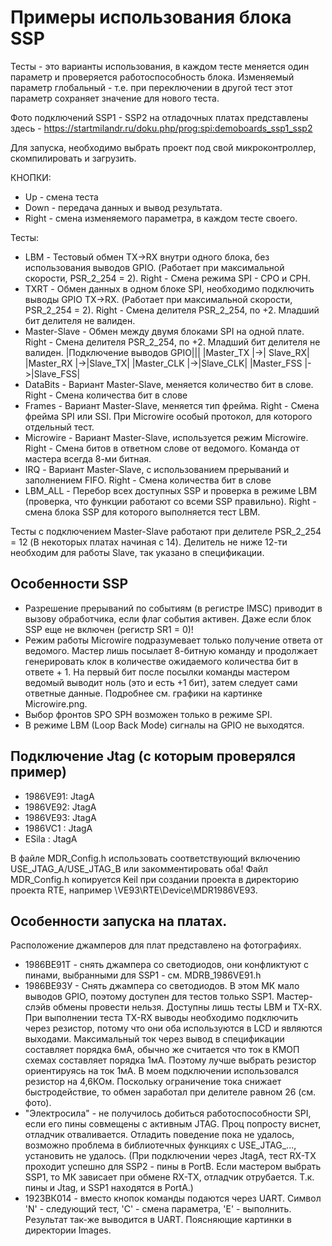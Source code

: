 # Примеры использования блока SSP

Тесты - это варианты использования, в каждом тесте меняется один параметр и проверяется работоспособность блока.
Изменяемый параметр глобальный - т.е. при переключении в другой тест этот параметр сохраняет значение для нового теста.

Фото подключений SSP1 - SSP2 на отладочных платах представлены здесь - https://startmilandr.ru/doku.php/prog:spi:demoboards_ssp1_ssp2

Для запуска, необходимо выбрать проект под свой микроконтроллер, скомпилировать и загрузить.

КНОПКИ:
  - Up    - смена теста
  - Down  - передача данных и вывод результата.
  - Right - смена изменяемого параметра, в каждом тесте своего.

Тесты:
  - LBM - Тестовый обмен TX->RX внутри одного блока, без использования выводов GPIO. (Работает при максимальной скорости, PSR_2_254 = 2). Right - Смена режима SPI - CPO и CPH.
  - TXRT - Обмен данных в одном блоке SPI, необходимо подключить выводы GPIO TX->RX. (Работает при максимальной скорости, PSR_2_254 = 2). Right - Смена делителя PSR_2_254, по +2. Младший бит делителя не валиден.
  - Master-Slave - Обмен между двумя блоками SPI на одной плате. Right - Смена делителя PSR_2_254, по +2. Младший бит делителя не валиден.
    |Подключение выводов GPIO|||
    |Master_TX  |->| Slave_RX|
    |Master_RX  |->|Slave_TX|
    |Master_CLK |->|Slave_CLK|
    |Master_FSS |->|Slave_FSS|
  - DataBits - Вариант Master-Slave, меняется количество бит в слове. Right - Смена количества бит в слове
  - Frames - Вариант Master-Slave, меняется тип фрейма. Right - Смена фрейма SPI или SSI. При Microwire особый протокол, для которого отдельный тест.
  - Microwire - Вариант Master-Slave, используется режим Microwire. Right - Смена битов в ответном слове от ведомого. Команда от мастера всегда 8-ми битная.
  - IRQ - Вариант Master-Slave, c использованием прерываний и заполнением FIFO. Right - Смена количества бит в слове
  - LBM_ALL - Перебор всех доступных SSP и проверка в режиме LBM (проверка, что функции работают со всеми SSP правильно). Right - смена блока SSP для которого выполняется тест LBM.

Тесты с подключением Master-Slave работают при делителе PSR_2_254 = 12 (В некоторых платах начиная с 14). Делитель не ниже 12-ти необходим для работы Slave, так указано в спецификации.

## Особенности SSP
 - Разрешение прерываний по событиям (в регистре IMSC) приводит в вызову обработчика, если флаг события активен. Даже если блок SSP еще не включен (регистр SR1 = 0)!
 - Режим работы Microwire подразумевает только получение ответа от ведомого. Мастер лишь посылает 8-битную команду и продолжает генерировать клок в количестве ожидаемого количества бит в ответе + 1. На первый бит после посылки команды мастером ведомый выводит ноль (это и есть +1 бит), затем следует сами ответные данные. Подробнее см. графики на картинке Microwire.png.
 - Выбор фронтов SPO SPH возможен только в режиме SPI.
 - В режиме LBM (Loop Back Mode) сигналы на GPIO не выходятся.

## Подключение Jtag (с которым проверялся пример)
  - 1986VE91: JtagA
  - 1986VE92: JtagA
  - 1986VE93: JtagA
  - 1986VC1 : JtagA
  - ESila   : JtagA

В файле MDR_Config.h использовать соответствующий включению USE_JTAG_A/USE_JTAG_B или закомментировать оба! Файл MDR_Config.h копируется Keil при создании проекта в директорию проекта RTE, например \VE93\RTE\Device\MDR1986VE93.

## Особенности запуска на платах.
Расположение джамперов для плат представлено на фотографиях.
  - 1986ВЕ91Т - снять джампера со светодиодов, они конфликтуют с пинами, выбранными для SSP1 - см. MDRB_1986VE91.h
  - 1986ВЕ93У - Снять джампера со светодиодов. В этом МК мало выводов GPIO, поэтому доступен для тестов только SSP1. Мастер-слэйв обмены провести нельзя. Доступны лишь тесты LBM и TX-RX. При выполнении теста TX-RX выводы необходимо подключить через резистор, потому что они оба используются в LCD и являются выходами. Максимальный ток через вывод в спецификации составляет порядка 6мА, обычно же считается что ток в КМОП схемах составляет порядка 1мА. Поэтому лучше выбрать резистор ориентируясь на ток 1мА. В моем подключении использовался резистор на 4,6КОм. Поскольку ограничение тока снижает быстродействие, то обмен заработал при делителе равном 26 (см. фото).
  - "Электросила" - не получилось добиться работоспособности SPI, если его пины совмещены с активным JTAG. Проц попросту виснет, отладчик отваливается. Отладить поведение пока не удалось, возможно проблема в библиотечных функциях с USE_JTAG_..., установить не удалось. (При подключении через JtagA, тест RX-TX проходит успешно для SSP2 - пины в PortB. Если мастером выбрать SSP1, то МК зависает при обмене RX-TX, отладчик отрубается. Т.к. пины и Jtag, и SSP1 находятся в PortА.)
  - 1923ВК014 - вместо кнопок команды подаются через UART. Символ 'N' - следующий тест, 'C' - смена параметра, 'E' - выполнить. Результат так-же выводится в UART. Поясняющие картинки в директории Images.
  
